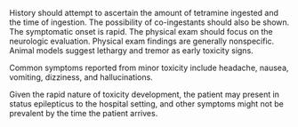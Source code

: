 History should attempt to ascertain the amount of tetramine ingested and the time of ingestion. The possibility of co-ingestants should also be shown. The symptomatic onset is rapid. The physical exam should focus on the neurologic evaluation. Physical exam findings are generally nonspecific. Animal models suggest lethargy and tremor as early toxicity signs.

Common symptoms reported from minor toxicity include headache, nausea, vomiting, dizziness, and hallucinations.

Given the rapid nature of toxicity development, the patient may present in status epilepticus to the hospital setting, and other symptoms might not be prevalent by the time the patient arrives.
